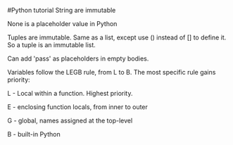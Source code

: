 #Python tutorial
String are immutable

None is a placeholder value in Python

Tuples are immutable. Same as a list, except use () instead of [] to define it. So a tuple is an immutable list.

Can add 'pass' as placeholders in empty bodies.

Variables follow the LEGB rule, from L to B. The most specific rule gains priority:

L - Local within a function. Highest priority.

E - enclosing function locals, from inner to outer

G - global, names assigned at the top-level

B - built-in Python